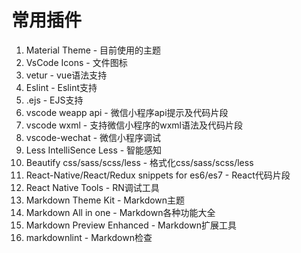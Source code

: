 # 常用插件

1. Material Theme - 目前使用的主题
2. VsCode Icons - 文件图标
3. vetur - vue语法支持
4. Eslint - Eslint支持
5. .ejs - EJS支持
6. vscode weapp api - 微信小程序api提示及代码片段
7. vscode wxml - 支持微信小程序的wxml语法及代码片段
8. vscode-wechat - 微信小程序调试
9. Less IntelliSence Less - 智能感知
10. Beautify css/sass/scss/less - 格式化css/sass/scss/less
11. React-Native/React/Redux snippets for es6/es7 - React代码片段
12. React Native Tools - RN调试工具
13. Markdown Theme Kit - Markdown主题
14. Markdown All in one -  Markdown各种功能大全
15. Markdown Preview Enhanced - Markdown扩展工具
16. markdownlint - Markdown检查